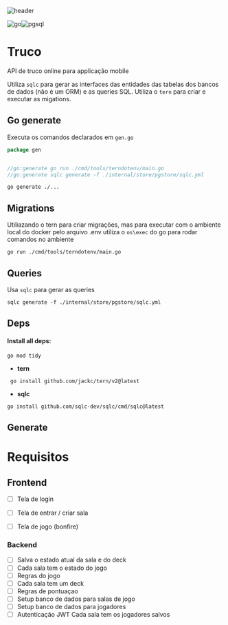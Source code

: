 
![header](https://capsule-render.vercel.app/api?type=venom&color=auto&height=400&section=header&text=Truco&fontSize=90&rotate=10)

![go](https://img.shields.io/badge/Go-00ADD8?style=for-the-badge&logo=go&logoColor=white)![pgsql](https://img.shields.io/badge/PostgreSQL-316192?style=for-the-badge&logo=postgresql&logoColor=white)

# Truco

API de truco online para applicação mobile





Utiliza `sqlc` para gerar as interfaces das entidades das tabelas dos bancos de dados (não é um ORM) e as queries SQL.
Utiliza o `tern` para criar e executar as migations.

## Go generate

Executa os comandos declarados em `gen.go`
```go
package gen 


//go:generate go run ./cmd/tools/terndotenv/main.go
//go:generate sqlc generate -f ./internal/store/pgstore/sqlc.yml
```
```shell
go generate ./...
```

## Migrations
Utiliazando o tern para criar migrações, mas para executar com o ambiente local do docker pelo arquivo .env
utiliza o `os\exec` do go para rodar comandos no ambiente

```shell
go run ./cmd/tools/terndotenv/main.go
```

## Queries

Usa `sqlc` para gerar as queries

```shell
sqlc generate -f ./internal/store/pgstore/sqlc.yml
```


## Deps


#### Install all deps:
```shell
go mod tidy
```

- **tern**
```shell
 go install github.com/jackc/tern/v2@latest
 ```

- **sqlc**
```shell
go install github.com/sqlc-dev/sqlc/cmd/sqlc@latest
```



## Generate

# Requisitos

## Frontend

- [ ]  Tela de login
- [ ]  Tela de entrar / criar sala
- [ ] Tela de jogo (bonfire)


### Backend

- [ ] Salva o estado atual da sala e do deck
- [ ] Cada sala tem o estado do jogo
- [ ] Regras do jogo
- [ ] Cada sala tem um deck
- [ ] Regras de pontuaçao 
- [ ] Setup banco de dados para salas de jogo
- [ ] Setup banco de dados para jogadores
- [ ] Autenticação JWT
Cada sala tem os jogadores salvos
